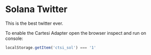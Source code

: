 # Solana Twitter

This is the best twitter ever.

To enable the Cartesi Adapter open the browser inspect and run on console:
```js
localStorage.getItem('ctsi_sol') === '1'
```
